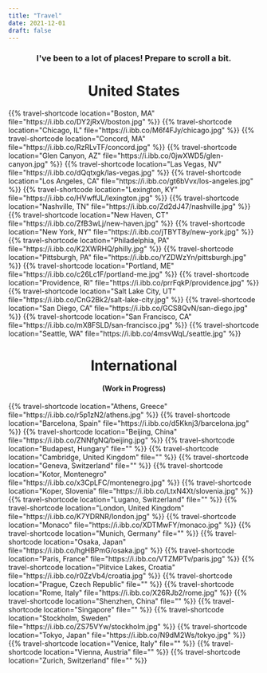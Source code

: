 ```yaml
---
title: "Travel"
date: 2021-12-01
draft: false
---
```


<center><h3>I've been to a lot of places! Prepare to scroll a bit.</h3></center>

<!-- https://ibb.co/album/X72pq2 -->
<center><h1>United States</h1></center>
{{% travel-shortcode location="Boston, MA" file="https://i.ibb.co/DY2jRxV/boston.jpg" %}}
{{% travel-shortcode location="Chicago, IL" file="https://i.ibb.co/M6f4FJy/chicago.jpg" %}}
{{% travel-shortcode location="Concord, MA" file="https://i.ibb.co/RzRLvTF/concord.jpg" %}}
{{% travel-shortcode location="Glen Canyon, AZ" file="https://i.ibb.co/0jwXWD5/glen-canyon.jpg" %}}
{{% travel-shortcode location="Las Vegas, NV" file="https://i.ibb.co/dQqtxgk/las-vegas.jpg" %}}
{{% travel-shortcode location="Los Angeles, CA" file="https://i.ibb.co/gt6bVvx/los-angeles.jpg" %}}
{{% travel-shortcode location="Lexington, KY" file="https://i.ibb.co/HVwffJL/lexington.jpg" %}}
{{% travel-shortcode location="Nashville, TN" file="https://i.ibb.co/Zd2dJ47/nashville.jpg" %}}
{{% travel-shortcode location="New Haven, CT" file="https://i.ibb.co/ZfB3wLj/new-haven.jpg" %}}
{{% travel-shortcode location="New York, NY" file="https://i.ibb.co/jTBYT8y/new-york.jpg" %}}
{{% travel-shortcode location="Philadelphia, PA" file="https://i.ibb.co/K2XWRHQ/philly.jpg" %}}
{{% travel-shortcode location="Pittsburgh, PA" file="https://i.ibb.co/YZDWzYn/pittsburgh.jpg" %}}
{{% travel-shortcode location="Portland, ME" file="https://i.ibb.co/c26Lc1F/portland-me.jpg" %}}
{{% travel-shortcode location="Providence, RI" file="https://i.ibb.co/prrFqkP/providence.jpg" %}}
{{% travel-shortcode location="Salt Lake City, UT" file="https://i.ibb.co/CnG2Bk2/salt-lake-city.jpg" %}}
{{% travel-shortcode location="San Diego, CA" file="https://i.ibb.co/GCS8QvN/san-diego.jpg" %}}
{{% travel-shortcode location="San Francisco, CA" file="https://i.ibb.co/mX8FSLD/san-francisco.jpg" %}}
{{% travel-shortcode location="Seattle, WA" file="https://i.ibb.co/4msvWqL/seattle.jpg" %}}

<!-- TODO: Add to https://ibb.co/album/XkFpp5 -->
<center><h1>International</h1></center>
<center><h4>(Work in Progress)</h4></center>
{{% travel-shortcode location="Athens, Greece" file="https://i.ibb.co/r5p1zN2/athens.jpg" %}}
{{% travel-shortcode location="Barcelona, Spain" file="https://i.ibb.co/d5Kknj3/barcelona.jpg" %}}
{{% travel-shortcode location="Beijing, China" file="https://i.ibb.co/ZNNfgNQ/beijing.jpg" %}}
{{% travel-shortcode location="Budapest, Hungary" file="" %}}
{{% travel-shortcode location="Cambridge, United Kingdom" file="" %}}
{{% travel-shortcode location="Geneva, Switzerland" file="" %}}
{{% travel-shortcode location="Kotor, Montenegro" file="https://i.ibb.co/x3CpLFC/montenegro.jpg" %}}
{{% travel-shortcode location="Koper, Slovenia" file="https://i.ibb.co/LtxN4Xt/slovenia.jpg" %}}
{{% travel-shortcode location="Lugano, Switzerland" file="" %}}
{{% travel-shortcode location="London, United Kingdom" file="https://i.ibb.co/K7YDRNR/london.jpg" %}}
{{% travel-shortcode location="Monaco" file="https://i.ibb.co/XDTMwFY/monaco.jpg" %}}
{{% travel-shortcode location="Munich, Germany" file="" %}}
{{% travel-shortcode location="Osaka, Japan" file="https://i.ibb.co/hgHBPmG/osaka.jpg" %}}
{{% travel-shortcode location="Paris, France" file="https://i.ibb.co/VTZMPTv/paris.jpg" %}}
{{% travel-shortcode location="Plitvice Lakes, Croatia" file="https://i.ibb.co/r0ZzVb4/croatia.jpg" %}}
{{% travel-shortcode location="Prague, Czech Republic" file="" %}}
{{% travel-shortcode location="Rome, Italy" file="https://i.ibb.co/X26RJb2/rome.jpg" %}}
{{% travel-shortcode location="Shenzhen, China" file="" %}}
{{% travel-shortcode location="Singapore" file="" %}}
{{% travel-shortcode location="Stockholm, Sweden" file="https://i.ibb.co/ZS75VYw/stockholm.jpg" %}}
{{% travel-shortcode location="Tokyo, Japan" file="https://i.ibb.co/N9dM2Ws/tokyo.jpg" %}}
{{% travel-shortcode location="Venice, Italy" file="" %}}
{{% travel-shortcode location="Vienna, Austria" file="" %}}
{{% travel-shortcode location="Zurich, Switzerland" file="" %}}